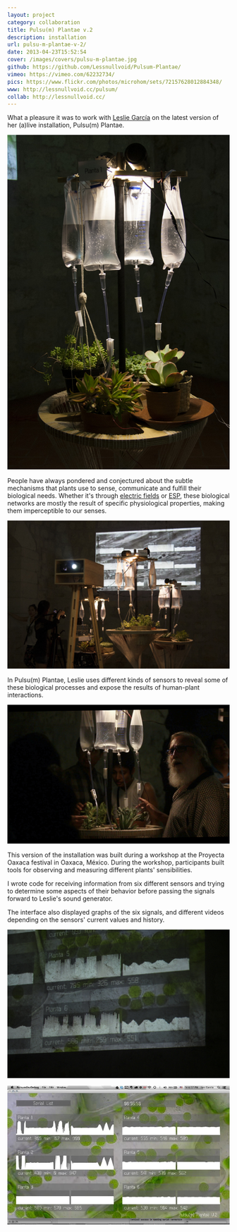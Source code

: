 ```yaml
---
layout: project
category: collaboration
title: Pulsu(m) Plantae v.2
description: installation
url: pulsu-m-plantae-v-2/
date: 2013-04-23T15:52:54
cover: /images/covers/pulsu-m-plantae.jpg
github: https://github.com/Lessnullvoid/Pulsum-Plantae/
vimeo: https://vimeo.com/62232734/
pics: https://www.flickr.com/photos/microhom/sets/72157628012884348/
www: http://lessnullvoid.cc/pulsum/
collab: http://lessnullvoid.cc/
---
```

What a pleasure it was to work with [Leslie García](http://lessnullvoid.cc/) on the latest version of her (a)live installation, Pulsu(m) Plantae.

![](/images/projects/pulsu-m-plantae-v-2/plantae02.jpg)

People have always pondered and conjectured about the subtle mechanisms that plants use to sense, communicate and fulfill their biological needs. Whether it's through [electric fields](http://www.scientificamerican.com/article.cfm?id=bumblebees-sense-electric-fields-in-flowers) or [ESP](https://en.wikipedia.org/wiki/Plant_perception_%28paranormal%29 ), these biological networks are mostly the result of specific physiological properties, making them imperceptible to our senses.

![](/images/projects/pulsu-m-plantae-v-2/interface01.jpg)

In Pulsu(m) Plantae, Leslie uses different kinds of sensors to reveal some of these biological processes and expose the results of human-plant interactions.

![](/images/projects/pulsu-m-plantae-v-2/plantae03.jpg)

This version of the installation was built during a workshop at the Proyecta Oaxaca festival in Oaxaca, México. During the workshop, participants built tools for observing and measuring different plants' sensibilities.

I wrote code for receiving information from six different sensors and trying to determine some aspects of their behavior before passing the signals forward to Leslie's sound generator.

The interface also displayed graphs of the six signals, and different videos depending on the sensors' current values and history.

![](/images/projects/pulsu-m-plantae-v-2/interface00.jpg)

![](/images/projects/pulsu-m-plantae-v-2/interface02.jpg)
